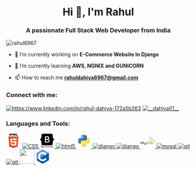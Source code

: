 <h1 align="center">Hi 👋, I'm Rahul</h1>
<h3 align="center">A passionate Full Stack Web Developer from India</h3>

<p align="left"> <img src="https://komarev.com/ghpvc/?username=rahul6967&label=Profile%20views&color=0e75b6&style=flat" alt="rahul6967" /> </p>

- 🔭 I’m currently working on **E-Commerce Website In Django**

- 🌱 I’m currently learning **AWS, NGNIX and GUNICORN**

- 📫 How to reach me **rahuldahiya6967@gmail.com**

<h3 align="left">Connect with me:</h3>
<p align="left">
<a href="https://linkedin.com/in/https://www.linkedin.com/in/rahul-dahiya-172a5b263" target="blank"><img align="center" src="https://raw.githubusercontent.com/rahuldkjain/github-profile-readme-generator/master/src/images/icons/Social/linked-in-alt.svg" alt="https://www.linkedin.com/in/rahul-dahiya-172a5b263" height="30" width="40" /></a>
<a href="https://instagram.com/__dahiya01__" target="blank"><img align="center" src="https://raw.githubusercontent.com/rahuldkjain/github-profile-readme-generator/master/src/images/icons/Social/instagram.svg" alt="__dahiya01__" height="30" width="40" /></a>
</p><h3 align="left">Languages and Tools:</h3>
<p <a href="https://www.w3.org/html/" target="_blank" rel="noreferrer"> <img src="https://raw.githubusercontent.com/devicons/devicon/master/icons/html5/html5-original-wordmark.svg" alt="html5" width="40" height="40"/> </a> <!--CSS logo--><a href="https://www.w3.org/html/" target="_blank" rel="noreferrer"> <img src="https://cdn.jsdelivr.net/gh/devicons/devicon@latest/icons/css3/css3-original-wordmark.svg" alt="CSS" width="40" height="40"/> </a> <!--BootStrap logo--><a href="https://getbootstrap.com" target="_blank" rel="noreferrer"> <img src="https://raw.githubusercontent.com/devicons/devicon/master/icons/bootstrap/bootstrap-plain-wordmark.svg" alt="bootstrap" width="40" height="40"/> </a><!--JavaScript logo--><a href="https://www.w3.org/html/" target="_blank" rel="noreferrer"> <img src="https://cdn.jsdelivr.net/gh/devicons/devicon@latest/icons/javascript/javascript-original.svg" alt="html5" width="40" height="40"/> </a>
<!--Python logo--><a href="https://www.python.org" target="_blank" rel="noreferrer"> <img src="https://raw.githubusercontent.com/devicons/devicon/master/icons/python/python-original.svg" alt="python" width="40" height="40"/> </a> <!--Django logo--><a href="https://www.djangoproject.com/" target="_blank" rel="noreferrer"> <img src="https://cdn.worldvectorlogo.com/logos/django.svg" alt="django" width="40" height="40"/> </a><!--Django Rest Framework logo--><a href="https://www.djangoproject.com/" target="_blank" rel="noreferrer"> <img src="https://cdn.jsdelivr.net/gh/devicons/devicon@latest/icons/djangorest/djangorest-original.svg" alt="django" width="40" height="40"/> </a> <!--MySQL logo--><a href="https://www.mysql.com/" target="_blank" rel="noreferrer"> <img src="https://raw.githubusercontent.com/devicons/devicon/master/icons/mysql/mysql-original-wordmark.svg" alt="mysql" width="40" height="40"/> </a> <!--SQLite logo--><a href="https://www.mysql.com/" target="_blank" rel="noreferrer"> <img src="https://cdn.jsdelivr.net/gh/devicons/devicon@latest/icons/sqlite/sqlite-original-wordmark.svg" alt="mysql" width="40" height="40"/> </a> <!--Git logo-->
<a href="https://git-scm.com/" target="_blank" rel="noreferrer"> <img src="https://www.vectorlogo.zone/logos/git-scm/git-scm-icon.svg" alt="git" width="40" height="40"/> </a> 
<!--GitHub logo--><a href="https://git-scm.com/" target="_blank" rel="noreferrer"> <img src="https://cdn.jsdelivr.net/gh/devicons/devicon@latest/icons/github/github-original-wordmark.svg" alt="git" width="40" height="40"/> </a> <!--AWS logo--><a href="https://git-scm.com/" target="_blank" rel="noreferrer"> <img src="https://cdn.jsdelivr.net/gh/devicons/devicon@latest/icons/amazonwebservices/amazonwebservices-plain-wordmark.svg" width="40" height="40"/> </a> <!--C logo--> <a href="https://www.cprogramming.com/" target="_blank" rel="noreferrer"> <img src="https://raw.githubusercontent.com/devicons/devicon/master/icons/c/c-original.svg" alt="c" width="40" height="40"/> </a></p>
